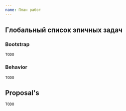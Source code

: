 ```yaml
---
name: План работ
---
```


## Глобальный список эпичных задач 

### Bootstrap

```
TODO

```
### Behavior

```
TODO

```

## Proposal's

```
TODO

```